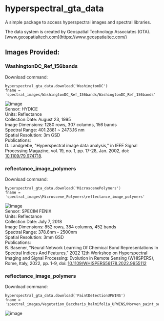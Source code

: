 # hyperspectral_gta_data
A simple package to access hyperspectral images and spectral libraries.

The data system is created by Geospatial Technology Associates (GTA).
[www.geospatialtech.com](https://www.geospatialtec.com/)

## Images Provided:

### WashingtonDC_Ref_156bands
Download command:
```
hyperspectral_gta_data.download('WashingtonDC')
fname = 'spectral_images/WashingtonDC_Ref_156bands/WashingtonDC_Ref_156bands'
```
![image](https://github.com/user-attachments/assets/c31e1796-c36a-4de2-ae90-deb8a6d04eb1)  
Sensor: HYDICE  
Units: Reflectance  
Collection Date: August 23, 1995  
Image Dimensions: 1280 rows, 307 columns, 156 bands  
Spectral Range: 401.2881 ~ 2473.16 nm   
Spatial Resolution: 3m GSD  
Publications:  
D. Landgrebe, "Hyperspectral image data analysis," in IEEE Signal Processing Magazine, vol. 19, no. 1, pp. 17-28, Jan. 2002, doi: [10.1109/79.974718](https://doi.org/10.1109/79.974718).   

### reflectance_image_polymers
Download command: 
```
hyperspectral_gta_data.download('MicroscenePolymers')
fname = 'spectral_images\Microscene_Polymers\reflectance_image_polymers'
```
![image](https://github.com/user-attachments/assets/ae4aef6e-16a5-4bf7-ac51-7d946d638134)  
Sensor: SPECIM FENIX  
Units: Reflectance  
Collection Date: July 7, 2018  
Image Dimensions: 852 rows, 384 columns, 452 bands  
Spectral Range: 378.6nm - 2500nm   
Spatial Resolution: 3mm GSD  
Publications:  
B. Basener, "Neural Network Learning Of Chemical Bond Representations In Spectral Indices And Features," 2022 12th Workshop on Hyperspectral Imaging and Signal Processing: Evolution in Remote Sensing (WHISPERS), Rome, Italy, 2022, pp. 1-9, doi: [10.1109/WHISPERS56178.2022.9955112](https://doi.org/10.1109/WHISPERS56178.2022.9955112)


### reflectance_image_polymers
Download command: 
```
hyperspectral_gta_data.download('PaintDetectionUPWINS')
fname = 'spectral_images/Vegetation_Baccharis_halmifolia_UPWINS/Morven_paint_samples_or_ref''
```
![image](https://github.com/user-attachments/assets/3a2d0068-40bb-49df-9d3a-e92acc2cc00a)


